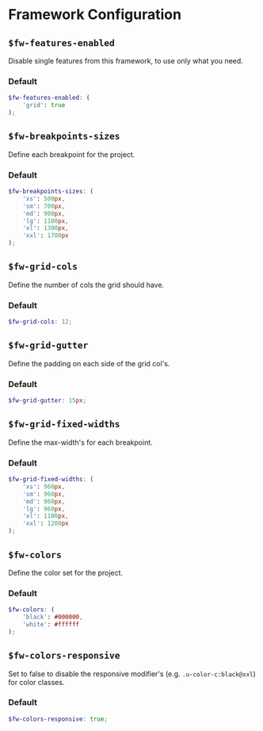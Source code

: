 # Framework Configuration

## `$fw-features-enabled`

Disable single features from this framework, to use only what you need.

### Default

```scss
$fw-features-enabled: (
	'grid': true
);
```

## `$fw-breakpoints-sizes`

Define each breakpoint for the project.

### Default

```scss
$fw-breakpoints-sizes: (
    'xs': 500px,
    'sm': 700px,
    'md': 900px,
    'lg': 1100px,
    'xl': 1300px,
    'xxl': 1700px
);
```

## `$fw-grid-cols`

Define the number of cols the grid should have.

### Default

```scss
$fw-grid-cols: 12;
```

## `$fw-grid-gutter`

Define the padding on each side of the grid col's.

### Default

```scss
$fw-grid-gutter: 15px;
```

## `$fw-grid-fixed-widths`

Define the max-width's for each breakpoint.

### Default

```scss
$fw-grid-fixed-widths: (
    'xs': 960px,
    'sm': 960px,
    'md': 960px,
    'lg': 960px,
    'xl': 1100px,
    'xxl': 1200px
);
```

## `$fw-colors`

Define the color set for the project.

### Default

```scss
$fw-colors: (
    'black': #000000,
    'white': #ffffff
);
```

## `$fw-colors-responsive`

Set to false to disable the responsive modifier's (e.g. `.u-color-c:black@xxl`) for color classes.

### Default

```scss
$fw-colors-responsive: true;
```
